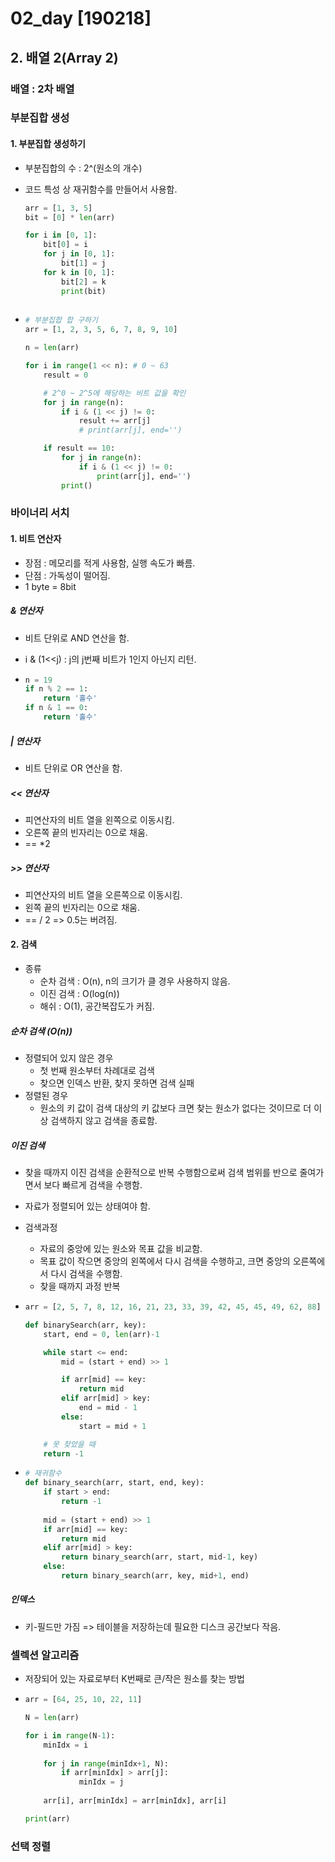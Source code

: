 # 02_day [190218]



## 2. 배열 2(Array 2)

### 배열 : 2차 배열









### 부분집합 생성

#### 1. 부분집합 생성하기

* 부분집합의 수 : 2^(원소의 개수)

* 코드 특성 상 재귀함수를 만들어서 사용함.

  ```python
  arr = [1, 3, 5]
  bit = [0] * len(arr)
  
  for i in [0, 1]:
      bit[0] = i
      for j in [0, 1]:
          bit[1] = j
      for k in [0, 1]:
          bit[2] = k
          print(bit)
         
  ```

* ```python
  # 부분집합 합 구하기
  arr = [1, 2, 3, 5, 6, 7, 8, 9, 10]
  
  n = len(arr)
  
  for i in range(1 << n): # 0 ~ 63
      result = 0
  
      # 2^0 ~ 2^5에 해당하는 비트 값을 확인
      for j in range(n):
          if i & (1 << j) != 0:
              result += arr[j]
              # print(arr[j], end='')
  
      if result == 10:
          for j in range(n):
              if i & (1 << j) != 0:
                  print(arr[j], end='')
          print()
  ```

  

### 바이너리 서치

#### 1. 비트 연산자 

* 장점 : 메모리를 적게 사용함, 실행 속도가 빠름.
* 단점 : 가독성이 떨어짐.
* 1 byte = 8bit

##### & 연산자

- 비트 단위로 AND 연산을 함.

- i & (1<<j) : j의 j번째 비트가 1인지 아닌지 리턴.

- ```python
  n = 19
  if n % 2 == 1:
      return '홀수'
  if n & 1 == 0:
      return '홀수'
  ```

##### | 연산자

- 비트 단위로 OR 연산을 함.

##### << 연산자

- 피연산자의 비트 열을 왼쪽으로 이동시킴.
- 오른쪽 끝의 빈자리는 0으로 채움.
- == *2 

##### >> 연산자

- 피연산자의 비트 열을 오른쪽으로 이동시킴.
- 왼쪽 끝의 빈자리는 0으로 채움.
- == / 2 => 0.5는 버려짐.



#### 2. 검색

* 종류
  * 순차 검색 : O(n), n의 크기가 클 경우 사용하지 않음.
  * 이진 검색 : O(log(n))
  * 해쉬 : O(1), 공간복잡도가 커짐.

##### 순차 검색 (O(n))

* 정렬되어 있지 않은 경우
  - 첫 번째 원소부터 차례대로 검색 
  - 찾으면 인덱스 반환, 찾지 못하면 검색 실패
* 정렬된 경우
  * 원소의 키 값이 검색 대상의 키 값보다 크면 찾는 원소가 없다는 것이므로 더 이상 검색하지 않고 검색을 종료함.

##### 이진 검색

* 찾을 때까지 이진 검색을 순환적으로 반복 수행함으로써 검색 범위를 반으로 줄여가면서 보다 빠르게 검색을 수행함.
* 자료가 정렬되어 있는 상태여야 함.
* 검색과정
  * 자료의 중앙에 있는 원소와 목표 값을 비교함.
  * 목표 값이 작으면 중앙의 왼쪽에서 다시 검색을 수행하고, 크면 중앙의 오른쪽에서 다시 검색을 수행함.
  * 찾을 때까지 과정 반복

* ```python
  arr = [2, 5, 7, 8, 12, 16, 21, 23, 33, 39, 42, 45, 45, 49, 62, 88]
  
  def binarySearch(arr, key):
      start, end = 0, len(arr)-1
  
      while start <= end:
          mid = (start + end) >> 1
  
          if arr[mid] == key:
              return mid
          elif arr[mid] > key:
              end = mid - 1
          else:
              start = mid + 1
  
      # 못 찾았을 때
      return -1
  ```

* ```python
  # 재귀함수
  def binary_search(arr, start, end, key):
      if start > end:
          return -1
      
      mid = (start + end) >> 1
      if arr[mid] == key:
          return mid
      elif arr[mid] > key:
          return binary_search(arr, start, mid-1, key)
      else:
          return binary_search(arr, key, mid+1, end)
  ```

##### 인덱스

* 키-필드만 가짐 => 테이블을 저장하는데 필요한 디스크 공간보다 작음.



### 셀렉션 알고리즘

* 저장되어 있는 자료로부터 K번째로 큰/작은 원소를 찾는 방법

* ```python
  arr = [64, 25, 10, 22, 11]
  
  N = len(arr)
  
  for i in range(N-1):
      minIdx = i
      
      for j in range(minIdx+1, N):
          if arr[minIdx] > arr[j]: 
              minIdx = j
      
      arr[i], arr[minIdx] = arr[minIdx], arr[i]
  
  print(arr)
  ```

### 선택 정렬